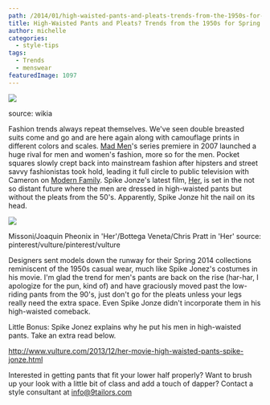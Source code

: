 ```yaml
---
path: /2014/01/high-waisted-pants-and-pleats-trends-from-the-1950s-for-spring-2014/
title: High-Waisted Pants and Pleats? Trends from the 1950s for Spring 2014
author: michelle
categories: 
  - style-tips
tags: 
  - Trends
  - menswear
featuredImage: 1097
---
```

[![](http://3.bp.blogspot.com/-Nd8yjSz7pJ0/UuFD3Exp4EI/AAAAAAAAA-E/_VJmMCh0nQ4/s1600/Mens-fashion-1950s,+source-static3.wikia.nocookie.jpg)](http://3.bp.blogspot.com/-Nd8yjSz7pJ0/UuFD3Exp4EI/AAAAAAAAA-E/_VJmMCh0nQ4/s1600/Mens-fashion-1950s,+source-static3.wikia.nocookie.jpg)

source: wikia

Fashion trends always repeat themselves. We've seen double breasted suits come and go and are here again along with camouflage prints in different colors and scales. [Mad Men](http://www.amctv.com/shows/mad-men)'s series premiere in 2007 launched a huge rival for men and women's fashion, more so for the men. Pocket squares slowly crept back into mainstream fashion after hipsters and street savvy fashionistas took hold, leading it full circle to public television with Cameron on [Modern Family](http://abc.go.com/shows/modern-family%E2%80%8E). Spike Jonze's latest film, [Her](http://www.herthemovie.com/%E2%80%8E), is set in the not so distant future where the men are dressed in high-waisted pants but without the pleats from the 50's. Apparently, Spike Jonze hit the nail on its head.

[![](http://3.bp.blogspot.com/-nqI2jw6S5Dk/UuFXuxNlz4I/AAAAAAAAA-U/VIn9PARlwzM/s1600/BLOG-1950S.png)](http://3.bp.blogspot.com/-nqI2jw6S5Dk/UuFXuxNlz4I/AAAAAAAAA-U/VIn9PARlwzM/s1600/BLOG-1950S.png)

Missoni/Joaquin Pheonix in 'Her'/Bottega Veneta/Chris Pratt in 'Her' source: pinterest/vulture/pinterest/vulture

Designers sent models down the runway for their Spring 2014 collections reminiscent of the 1950s casual wear, much like Spike Jonez's costumes in his movie. I'm glad the trend for men's pants are back on the rise (har-har, I apologize for the pun, kind of) and have graciously moved past the low-riding pants from the 90's, just don't go for the pleats unless your legs really need the extra space. Even Spike Jonze didn't incorporate them in his high-waisted comeback.

Little Bonus: Spike Jonez explains why he put his men in high-waisted pants. Take an extra read below.

http://www.vulture.com/2013/12/her-movie-high-waisted-pants-spike-jonze.html

Interested in getting pants that fit your lower half properly? Want to brush up your look with a little bit of class and add a touch of dapper? Contact a style consultant at info@9tailors.com